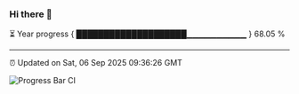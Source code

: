 ### Hi there 👋

⏳ Year progress { ████████████████████▁▁▁▁▁▁▁▁▁▁ } 68.05 %

---

⏰ Updated on Sat, 06 Sep 2025 09:36:26 GMT

![Progress Bar CI](https://github.com/IshwaranRudhara/GIT-ACTION/workflows/Progress%20Bar%20CI/badge.svg)
